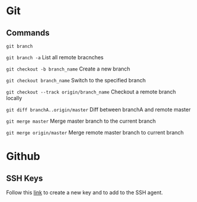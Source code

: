 # Git

## Commands

`git branch`

`git branch -a` List all remote bracnches

`git checkout -b branch_name` Create a new branch

`git checkout branch_name` Switch to the specified branch

`git checkout --track origin/branch_name` Checkout a remote branch locally

`git diff branchA..origin/master` Diff between branchA and remote master

`git merge master` Merge master branch to the current branch

`git merge origin/master` Merge remote master branch to current branch


# Github

## SSH Keys

Follow this [link](https://help.github.com/articles/generating-a-new-ssh-key-and-adding-it-to-the-ssh-agent/) to create a new key and to add to the SSH agent.